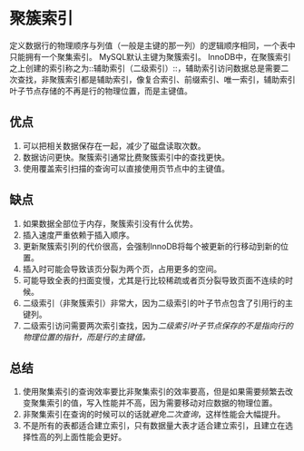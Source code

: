 # 聚簇索引

定义数据行的物理顺序与列值（一般是主键的那一列）的逻辑顺序相同，一个表中只能拥有一个聚集索引。
MySQL默认主键为聚簇索引。
InnoDB中，在聚簇索引之上创建的索引称之为::辅助索引（二级索引）::，辅助索引访问数据总是需要二次查找，非聚簇索引都是辅助索引，像复合索引、前缀索引、唯一索引，辅助索引叶子节点存储的不再是行的物理位置，而是主键值。

## 优点
1. 可以把相关数据保存在一起，减少了磁盘读取次数。
2. 数据访问更快。聚簇索引通常比费聚簇索引中的查找更快。
3. 使用覆盖索引扫描的查询可以直接使用页节点中的主键值。

## 缺点
1. 如果数据全部位于内存，聚簇索引没有什么优势。
2. 插入速度严重依赖于插入顺序。
3. 更新聚簇索引列的代价很高，会强制InnoDB将每个被更新的行移动到新的位置。
4. 插入时可能会导致该页分裂为两个页，占用更多的空间。
5. 可能导致全表的扫面变慢，尤其是行比较稀疏或者页分裂导致页面不连续的时候。
6. 二级索引（非聚簇索引）非常大，因为二级索引的叶子节点包含了引用行的主键列。
7. 二级索引访问需要两次索引查找，因为*二级索引叶子节点保存的不是指向行的物理位置的指针，而是行的主键值。*
## 总结
1. 使用聚集索引的查询效率要比非聚集索引的效率要高，但是如果需要频繁去改变聚集索引的值，写入性能并不高，因为需要移动对应数据的物理位置。
2. 非聚集索引在查询的时候可以的话就*避免二次查询*，这样性能会大幅提升。
3. 不是所有的表都适合建立索引，只有数据量大表才适合建立索引，且建立在选择性高的列上面性能会更好。